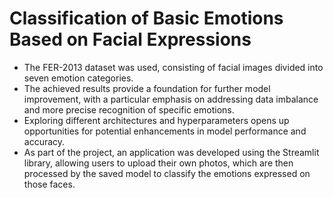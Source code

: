 # Classification of Basic Emotions Based on Facial Expressions
* The FER-2013 dataset was used, consisting of facial images divided into seven emotion categories.
* The achieved results provide a foundation for further model improvement, with a particular emphasis on addressing data imbalance and more precise recognition of specific emotions.
* Exploring different architectures and hyperparameters opens up opportunities for potential enhancements in model performance and accuracy.
* As part of the project, an application was developed using the Streamlit library, allowing users to upload their own photos, which are then processed by the saved model to classify the emotions expressed on those faces.
